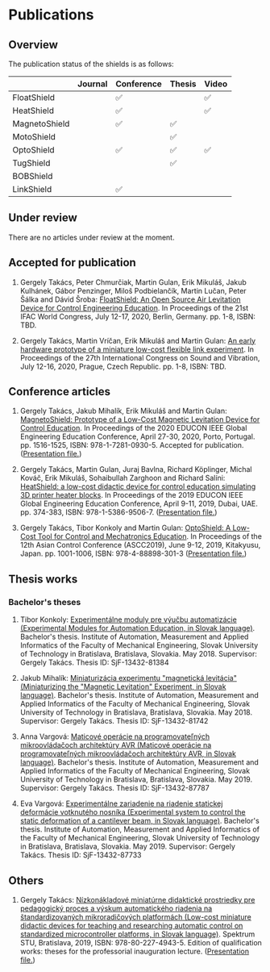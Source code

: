 # Publications

## Overview

The publication status of the shields is as follows:

|               	| Journal 	| Conference 	| Thesis 	| Video     |
|---------------	|---------	|------------	|--------	| ----------|
| FloatShield   	|         	| ✅          	|        	| ✅        |
| HeatShield    	|         	| ✅          	|        	| ✅        |
| MagnetoShield 	|         	| ✅          	| ✅      	|           |
| MotoShield    	|         	|            	| ✅      	|           |
| OptoShield    	|         	| ✅          	| ✅      	| ✅       |
| TugShield    	        |         	|          	| ✅      	|           |
| BOBShield    	        |         	|          	|        	|           |
| LinkShield  	        |         	| ✅         	|        	|           |


## Under review

There are no articles under review at the moment.

## Accepted for publication
1. Gergely Takács, Peter Chmurčiak, Martin Gulan, Erik Mikuláš, Jakub Kulhánek, Gábor Penzinger, Miloš Podbielančík, Martin Lučan, Peter Šálka and Dávid Šroba: [FloatShield: An Open Source Air Levitation Device for Control Engineering Education](https://github.com/gergelytakacs/AutomationShield/wiki/pdf/Takacs2020a.pdf). In Proceedings of the 21st IFAC World Congress, July 12-17, 2020, Berlin, Germany. pp. 1-8, ISBN: TBD. 

2. Gergely Takács, Martin Vríčan, Erik Mikuláš and Martin Gulan: [An early hardware prototype of a miniature low-cost flexible link experiment](https://github.com/gergelytakacs/AutomationShield/wiki/pdf/Takacs2020c.pdf). In Proceedings of the 27th International Congress on Sound and Vibration, July 12-16, 2020, Prague, Czech Republic. pp. 1-8, ISBN: TBD. 



## Conference articles
1. Gergely Takács, Jakub Mihalík, Erik Mikuláš and Martin Gulan: [MagnetoShield: Prototype of a Low-Cost Magnetic Levitation Device for Control Education](https://github.com/gergelytakacs/AutomationShield/wiki/pdf/Takacs2020b.pdf). In Proceedings of the 2020 EDUCON IEEE Global Engineering Education Conference, April 27-30, 2020, Porto, Portugal. pp. 1516-1525, ISBN: 978-1-7281-0930-5. Accepted for publication. ([Presentation file.](https://github.com/gergelytakacs/AutomationShield/wiki/pdf/Takacs2020b_Presentation.pdf))  

2. Gergely Takács, Martin Gulan, Juraj Bavlna, Richard Köplinger, Michal Kováč, Erik Mikuláš, Sohaibullah Zarghoon and Richard Salíni: [HeatShield: a low-cost didactic device for control education simulating 3D printer heater blocks](https://github.com/gergelytakacs/AutomationShield/wiki/pdf/Takacs2019a.pdf). In Proceedings of the 2019 EDUCON IEEE Global Engineering Education Conference, April 9-11, 2019, Dubai, UAE. pp. 374-383, ISBN: 978-1-5386-9506-7. ([Presentation file.](https://github.com/gergelytakacs/AutomationShield/wiki/pdf/Takacs2019a_Presentation.pdf)) 

3. Gergely Takács, Tibor Konkoly and Martin Gulan: [OptoShield: A Low-Cost Tool for Control and Mechatronics Education](https://github.com/gergelytakacs/AutomationShield/wiki/pdf/Takacs2019b.pdf). In Proceedings of the 12th Asian Control Conference (ASCC2019), June 9-12, 2019, Kitakyusu, Japan. pp. 1001-1006, ISBN: 978-4-88898-301-3 ([Presentation file.](https://github.com/gergelytakacs/AutomationShield/wiki/pdf/Takacs2019b_Presentation.pdf))

## Thesis works

### Bachelor's theses

1. Tibor Konkoly: [Experimentálne moduly pre výučbu automatizácie (Experimental Modules for Automation Education, in Slovak language)](https://github.com/gergelytakacs/AutomationShield/wiki/pdf/Konkoly2018.pdf). Bachelor's thesis. Institute of Automation, Measurement and Applied Informatics of the Faculty of Mechanical Engineering, Slovak University of Technology in Bratislava, Bratislava, Slovakia. May 2018. Supervisor: Gergely Takács. Thesis ID: SjF-13432-81384

2. Jakub Mihalík: [Miniaturizácia experimentu "magnetická levitácia" (Miniaturizing the "Magnetic Levitation" Experiment, in Slovak language)](https://github.com/gergelytakacs/AutomationShield/wiki/pdf/Mihalik2018.pdf). Bachelor's thesis. Institute of Automation, Measurement and Applied Informatics of the Faculty of Mechanical Engineering, Slovak University of Technology in Bratislava, Bratislava, Slovakia. May 2018. Supervisor: Gergely Takács. Thesis ID: SjF-13432-81742

3. Anna Vargová: [Maticové operácie na programovateľných mikroovládačoch architektúry AVR (Maticové operácie na programovateľných mikroovládačoch architektúry AVR, in Slovak language)](https://github.com/gergelytakacs/AutomationShield/wiki/pdf/VargovaA2019.pdf). Bachelor's thesis. Institute of Automation, Measurement and Applied Informatics of the Faculty of Mechanical Engineering, Slovak University of Technology in Bratislava, Bratislava, Slovakia. May 2019. Supervisor: Gergely Takács. Thesis ID: SjF-13432-87787

4. Eva Vargová: [Experimentálne zariadenie na riadenie statickej deformácie votknutého nosníka (Experimental system to control the static deformation of a cantilever beam, in Slovak language)](https://github.com/gergelytakacs/AutomationShield/wiki/pdf/VargovaE2019.pdf). Bachelor's thesis. Institute of Automation, Measurement and Applied Informatics of the Faculty of Mechanical Engineering, Slovak University of Technology in Bratislava, Bratislava, Slovakia. May 2019. Supervisor: Gergely Takács. Thesis ID: SjF-13432-87733

## Others
1. Gergely Takács: [Nízkonákladové miniatúrne didaktické prostriedky pre pedagogický proces a výskum automatického riadenia na štandardizovaných mikroradičových platformách (Low-cost miniature didactic devices for teaching and researching automatic control on standardized microcontroller platforms, in Slovak language)](https://github.com/gergelytakacs/AutomationShield/wiki/pdf/Takacs2019c.pdf). Spektrum STU, Bratislava, 2019, ISBN: 978-80-227-4943-5. Edition of qualification works: theses for the professorial inauguration lecture. ([Presentation file.](https://github.com/gergelytakacs/AutomationShield/wiki/pdf/Takacs2019c_Presentation.pdf))
